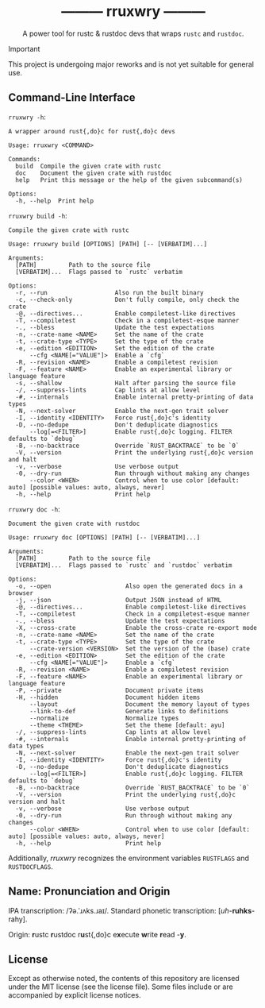 <h1 align="center">——— rruxwry ———</h1>

<p align="center">A power tool for rustc & rustdoc devs that wraps <code>rustc</code> and <code>rustdoc</code>.</p>

> [!IMPORTANT]
> This project is undergoing major reworks and is not yet suitable for general use.

<!--

FIXME: Rework the whole commented-out section. It's completely out of date!

## Introduction

> [!NOTE]
> This section is incomplete.

It's subsequently assumed that `rruxwry build` and `rruxwry doc` were shell-aliased to `rrc` and `rrd`, respectively.

### `-@`, `--compiletest`

Super nice for debugging rustdoc tests. I.e., tests found in the [rust-lang/rust repository][rust-repo] under `tests/rustdoc{,-ui,-json}/`. You can run rustdoc on such files simply by calling `rrd file.rs -@` (or `rrd file.rs -@o`). *rruxwry* supports all [`ui_test`]-style [`compiletest`] directives that are relevant (it skips and warns on “unknown” directives).

This build mode can be used to debug *cross-crate re-export* tests found in `tests/rustdoc/inline_cross` (since it understands the directives `//@ aux-build`, `//@ aux-crate`, etc.).

### `-X`, `--cross-crate`

Very useful for rapidly reproducing and debugging [rustdoc *cross-crate re-exports* issues][x-crate-reexport-bugs].
*rruxwry* reduces the number of steps from many to just two:

1. Creating a single file `file.rs`,
2. Executing `rrd file.rs -X` (or `rrd file.rs -Xo`).

The alternatives would be:

* Creating at least two files, running `rustc` then `rustdoc` manually without forgetting the various flags that need to be passed and manually opening up the generated documentation with the browser of choice.
* Setting up a *[Cargo]* project containing at least two crates and running `cargo doc` or `cargo rustc` (or `cargo doc --open`).

## Stability

**Presently this tool has no stability guarantees whatsoever**. Anything may change in a new version without notice.

The *default* and the *cross crate* build modes are pretty fleshed out and should be pretty stable.
On the other hand, you might experience some bugs in the *compiletest* build mode since it was added pretty recently and hasn't been thoroughly tested yet.

Feel free to report any bugs and other unpleasantries on [the issue tracker][bugs].
If `rruxwry {b,d} -@` fails to build a `tests/rustdoc{,-ui,-json}/` file, e.g., due to unsupported directives, that's definitely a bug. [!-- FIXME: Change policy --]

## Explainer & Tutorial

> [!WARNING]
> This section is severely out of date.

### Default Build Mode

Compared to a raw `rustdoc file.rs` invocation, a `rrd file.rs` invocation has some goodies in store.

For one, it defaults to the *latest stable edition* (i.e., Rust 2024 at the time of writing) while `rustdoc` obviously defaults to the first edition (i.e., Rust 2015) for backward compatibility. You can pass `-e`/`--edition` to overwrite the edition.

Moreover, you don't need to “pass `-Zunstable-options`” (that flag is not even available) since *rruxwry* does that for you (this is a *developer tool* after all).

If you are documenting a proc-macro crate, *rruxwry* automatically adds `proc_macro` to the *extern prelude* similar to *Cargo* so you should never need to write `extern crate proc_macro;` in Rust ≥2018 crates.

*rruxwry* understands `#![crate_name]` and `#![crate_type]`. One might think that that's a given but there's a significant amount of work involved to support these attributes. *Cargo* for example doesn't understand them requiring you to categorize your crates in `Cargo.toml` via the sections `[lib]`, `[[bin]]` etc. (obviously that's not the actual reason; it's an intentional design decision). In the unlikely case of *rruxwry* not recognizing the crate name or crate type from the crate attributes, you can set them explicitly with `-n`/`--crate-name` and `-t`/`--crate-type` respectively.

Lastly, *rruxwry* defaults to the CSS theme *Ayu* because it's a dark theme and it looks very nice :P

### Cross-Crate Build Mode

This mode builds upon the default build mode and inherits its basic behavior.

The way *rustdoc* documents user-written code in the local / root crate significantly differs from the way it documents *(inlined) cross-crate re-exports*. In the former case, it processes [HIR] data types, in the latter it processes `rustc_middle::ty` data types. Since `rustc_middle::ty` data types are even more removed from source code than the HIR, there's a lot of work involved inside *rustdoc* to “reconstruct” or “resugar” them to something that looks closer to source code (note that it's close to impossible to perfectly / losslessly reconstruct the `rustc_middle::ty` to HIR-like data types). This has been and still is the source of a lot of *rustdoc* bugs.

We can easily trigger this code path by creating a dependent crate containing `pub use krate::*;` re-exporting the crate `krate` we're actually interested in. `rrd -X` does this step for us. It generates a dummy crate called `u_⟨name⟩` and invokes `rustc` & `rustdoc` for us.

In summary, you don't need to do anything except passing `-X`, your file can remain unchanged.

NB: If you have previously run the default build mode and passed `-o` to open the generated documentation, you need to pass `-o` “again” when you'd like run the cross-crate build mode and open the generated docs since you want to see the docs for crate `u_⟨name⟩`, *not* `⟨name⟩`. Just something to be aware of.

`--private` and `--hidden` aren't meaningful in cross-crate mode (**FIXME**: Would they be meaningful if we did the same as `//@ build-aux-docs`, e.g. if the user passes `-XX`? Otherwise just reject those flags).

### Compiletest Build Mode

This mode is entirely separate from the default & the cross-crate build mode.

[!-- FIXME: Expand upon this section. --]

*rruxwry* natively understands the following [`ui_test`]-style [`compiletest`] directives: `aux-build`, `aux-crate`, `build-aux-docs`, `compile-flags`, `edition`, `force-host`[!-- FIXME: Well, we ignore it right now --], `no-prefer-dynamic`[!-- FIXME: Well, we ignore it right now --], `revisions`, `rustc-env` and `unset-rustc-env`. Any other directives get skipped and *rruxwry* emits a warning for the sake of transparency. This selection should suffice, it should cover the majority of use cases. We intentionally don't support `{,unset-}exec-env` since it's not meaningful.

*rruxwry* has *full* support for *revisions*. You can pass `--rev ⟨NAME⟩` or `--cfg ⟨SPEC⟩` to enable individual revisions. The former is checked against the revisions declared by `//@ revisions`, the latter is *not*. In the future, *rruxwry* will have support for `--all-revs` (executing *rruxwry* (incl. `--open`) for all declared revisions; useful for swiftly comparing minor changes to the source code).

### Features Common Across Build Modes

If the argument right after the subcommand (i.e., the second argument) begins with a `+`, it will be interpreted as a *[rustup]* toolchain name. Examples: `rruxwry {b,d} +nightly file.rs`, `rruxwry {b,d} +stage2 file.rs`.

You can pass the convenience flag `-f`/`--cargo-feature` `⟨NAME⟩` to enable a *Cargo*-like feature, i.e., a `cfg` that can be checked for with `#[cfg(feature = "⟨NAME⟩")]` and similar in the source code. `-f ⟨NAME⟩` just expands to `--cfg feature="⟨NAME⟩"` (modulo shell escaping).

You can pass the convenience flag `-F`/`--rustc-feature` `⟨NAME⟩` to enable an experimental rustc library or language feature. It just expands to `rust{,do}c`'s `-Zcrate-attr=feature(⟨NAME⟩)` (modulo shell escaping). For example, you can pass `-Flazy_type_alias` to quickly enable *[lazy type aliases]*.

If you'd like to know the precise commands *rruxwry* runs under the hood for example to be able to open a rust-lang/rust GitHub issue with proper reproduction steps, pass `-V`/`--verbose` and look for output of the form `info: running `. *rruxwry* tries very hard to minimize the amount of flags passed to `rust{,do}c` exactly for the aforementioned use case. It's not perfect, you might be able to remove some flags for the reproducer (you can definitely get rid of `--default-theme=ayu` :D).

Just like *Cargo*, *rruxwry* recognizes the environment variables `RUSTFLAGS` and `RUSTDOCFLAGS`. The arguments / flags present in these flags get passed *verbatim* (modulo shell escaping) to `rustc` and `rustdoc` respectively. Be aware that the flags you pass *may conflict* with the ones added by *rruxwry* but as mentioned in the paragraph above, it tries fiercely to not add flags unnecessarily. Note that your flags get added last. You can debug conflicts by passing `-V`/`--verbose` to `rruxwry` and by looking for lines starting with `info: running ` in the output to get to know first hand what `rruxwry` tried to pass to the underlying programs.

However if that's too wordy for you and you don't care about passing arguments / flags to *both* `rustc` *and* `rustdoc`, you can simply provide them inline after `--`. Example: `rrd file.rs -X -- -Ztreat-err-as-bug`. Here, the `-Z` flag gets passed to both `rustc file.rs` and `rustdoc u_file.rs` (remember, `-X` enables the cross-crate build mode).

`-e`/`--edition` supports the following edition *aliases*: `D` (rustc's **d**efault edition), `S` (latest **s**table edition) and `E` ("bleeding **e**dge": latest edition, no matter if stable or unstable).

-->

## Command-Line Interface

<!--{COMMAND-->
`rruxwry -h`:
```
A wrapper around rust{,do}c for rust{,do}c devs

Usage: rruxwry <COMMAND>

Commands:
  build  Compile the given crate with rustc
  doc    Document the given crate with rustdoc
  help   Print this message or the help of the given subcommand(s)

Options:
  -h, --help  Print help
```
<!--COMMAND}-->

<!--{COMMAND-->
`rruxwry build -h`:
```
Compile the given crate with rustc

Usage: rruxwry build [OPTIONS] [PATH] [-- [VERBATIM]...]

Arguments:
  [PATH]         Path to the source file
  [VERBATIM]...  Flags passed to `rustc` verbatim

Options:
  -r, --run                   Also run the built binary
  -c, --check-only            Don't fully compile, only check the crate
  -@, --directives...         Enable compiletest-like directives
  -T, --compiletest           Check in a compiletest-esque manner
  -., --bless                 Update the test expectations
  -n, --crate-name <NAME>     Set the name of the crate
  -t, --crate-type <TYPE>     Set the type of the crate
  -e, --edition <EDITION>     Set the edition of the crate
      --cfg <NAME[="VALUE"]>  Enable a `cfg`
  -R, --revision <NAME>       Enable a compiletest revision
  -F, --feature <NAME>        Enable an experimental library or language feature
  -s, --shallow               Halt after parsing the source file
  -/, --suppress-lints        Cap lints at allow level
  -#, --internals             Enable internal pretty-printing of data types
  -N, --next-solver           Enable the next-gen trait solver
  -I, --identity <IDENTITY>   Force rust{,do}c's identity
  -D, --no-dedupe             Don't deduplicate diagnostics
      --log[=<FILTER>]        Enable rust{,do}c logging. FILTER defaults to `debug`
  -B, --no-backtrace          Override `RUST_BACKTRACE` to be `0`
  -V, --version               Print the underlying rust{,do}c version and halt
  -v, --verbose               Use verbose output
  -0, --dry-run               Run through without making any changes
      --color <WHEN>          Control when to use color [default: auto] [possible values: auto, always, never]
  -h, --help                  Print help
```
<!--COMMAND}-->

<!--{COMMAND-->
`rruxwry doc -h`:
```
Document the given crate with rustdoc

Usage: rruxwry doc [OPTIONS] [PATH] [-- [VERBATIM]...]

Arguments:
  [PATH]         Path to the source file
  [VERBATIM]...  Flags passed to `rustc` and `rustdoc` verbatim

Options:
  -o, --open                     Also open the generated docs in a browser
  -j, --json                     Output JSON instead of HTML
  -@, --directives...            Enable compiletest-like directives
  -T, --compiletest              Check in a compiletest-esque manner
  -., --bless                    Update the test expectations
  -X, --cross-crate              Enable the cross-crate re-export mode
  -n, --crate-name <NAME>        Set the name of the crate
  -t, --crate-type <TYPE>        Set the type of the crate
      --crate-version <VERSION>  Set the version of the (base) crate
  -e, --edition <EDITION>        Set the edition of the crate
      --cfg <NAME[="VALUE"]>     Enable a `cfg`
  -R, --revision <NAME>          Enable a compiletest revision
  -F, --feature <NAME>           Enable an experimental library or language feature
  -P, --private                  Document private items
  -H, --hidden                   Document hidden items
      --layout                   Document the memory layout of types
      --link-to-def              Generate links to definitions
      --normalize                Normalize types
      --theme <THEME>            Set the theme [default: ayu]
  -/, --suppress-lints           Cap lints at allow level
  -#, --internals                Enable internal pretty-printing of data types
  -N, --next-solver              Enable the next-gen trait solver
  -I, --identity <IDENTITY>      Force rust{,do}c's identity
  -D, --no-dedupe                Don't deduplicate diagnostics
      --log[=<FILTER>]           Enable rust{,do}c logging. FILTER defaults to `debug`
  -B, --no-backtrace             Override `RUST_BACKTRACE` to be `0`
  -V, --version                  Print the underlying rust{,do}c version and halt
  -v, --verbose                  Use verbose output
  -0, --dry-run                  Run through without making any changes
      --color <WHEN>             Control when to use color [default: auto] [possible values: auto, always, never]
  -h, --help                     Print help
```
<!--COMMAND}-->

Additionally, *rruxwry* recognizes the environment variables `RUSTFLAGS` and `RUSTDOCFLAGS`.

## Name: Pronunciation and Origin

IPA transcription: /ʔə.ˈɹʌks.ɹaɪ/.
Standard phonetic transcription: \[*uh*-**ruhks**-rahy\].

Origin: **r**ustc **r**ustdoc r**u**st{,do}c e**x**ecute **w**rite **r**ead -**y**.

## License

Except as otherwise noted, the contents of this repository are licensed under the MIT license (see the license file). Some files include or are accompanied by explicit license notices.

[x-crate-reexport-bugs]: https://github.com/rust-lang/rust/labels/A-cross-crate-reexports
[Cargo]: https://github.com/rust-lang/cargo/
[rust-repo]: https://github.com/rust-lang/rust
[`ui_test`]: https://github.com/oli-obk/ui_test
[`compiletest`]: https://github.com/rust-lang/rust/tree/master/src/tools/compiletest
[`htmldocck`]: https://github.com/rust-lang/rust/blob/master/src/etc/htmldocck.py
[`jsondocck`]: https://github.com/rust-lang/rust/tree/master/src/tools/jsondocck
[bugs]: https://github.com/fmease/rruxwry/issues
[HIR]: https://rustc-dev-guide.rust-lang.org/hir.html#the-hir
[lazy type aliases]: https://github.com/rust-lang/rust/issues/112792
[rustup]: https://github.com/rust-lang/rustup/

